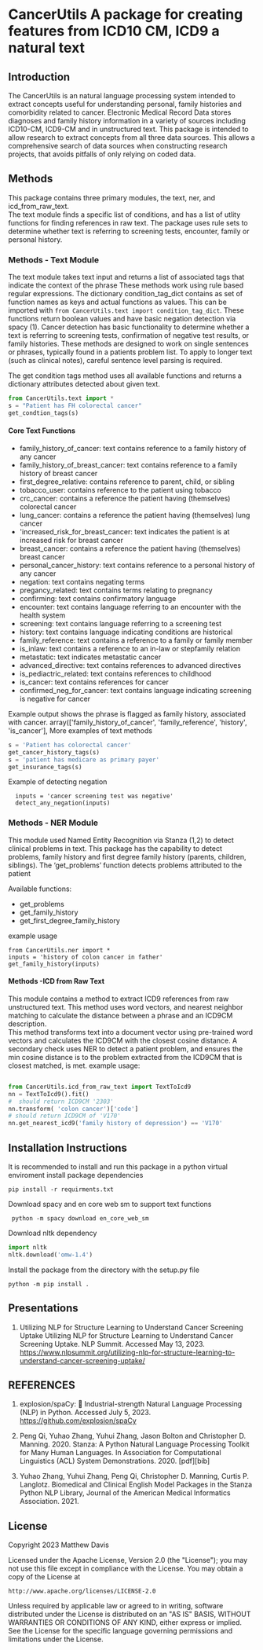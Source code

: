 # CancerUtils A package for creating features from ICD10 CM, ICD9 a natural text 

## Introduction 
The CancerUtils is an natural language processing system intended to extract concepts useful for understanding 
personal, family histories and comorbidity related to cancer.  Electronic Medical Record Data stores diagnoses and
family history information in a variety of sources including ICD10-CM, ICD9-CM and in unstructured text.  This package
is intended to allow research to extract concepts from all three data sources. This allows a 
comprehensive search of data sources when constructing research projects, that avoids pitfalls of only relying on coded
data. 
## Methods 
This package contains three primary modules, the text, ner, and icd_from_raw_text.  
The text module finds a specific list of conditions, and has a list of utlity functions for finding references in raw text.
The package uses rule sets to determine whether text is referring to screening tests, encounter, family or personal history.

### Methods - Text Module
The text module takes text input and returns a list of associated tags that indicate the context of the phrase
These methods work using rule based regular expressions.  The dictionary condition_tag_dict  contains as set of function names as keys and actual functions as values.  This can be imported with ```from CancerUtils.text import condition_tag_dict```.  These functions return boolean values
and have basic negation detection via spacy (1).  Cancer detection has basic functionality to determine whether a text is referring to screening tests, confirmation of negative test results, or family histories. These methods are designed to work on single sentences or phrases, typically
found in a patients problem list.  To apply to longer text (such as clinical notes), careful sentence level parsing is required. 

The get condition tags method uses all available functions and returns a dictionary attributes detected about given text.
```python
from CancerUtils.text import *
s = "Patient has FH colorectal cancer"
get_condtion_tags(s)
```

#### Core  Text Functions 
+ family_history_of_cancer: text contains reference to a family history of any cancer 
+ family_history_of_breast_cancer:   text contains reference to a family history of breast cancer 
+ first_degree_relative: contains reference to parent, child, or sibling
+ tobacco_user: contains reference to the patient using tobacco
+ crc_cancer: contains a reference the patient having (themselves) colorectal cancer
+ lung_cancer:  contains a reference the patient having (themselves) lung cancer
+ 'increased_risk_for_breast_cancer: text indicates the patient is at increased risk for breast cancer  
+ breast_cancer:  contains a reference the patient having (themselves) breast cancer
+ personal_cancer_history:  text contains reference to a personal history of any cancer 
+ negation: text contains  negating terms
+ pregancy_related: text contains terms relating to pregnancy
+ confirming: text contains confirmatory language
+ encounter: text contains language referring to an encounter with the health system
+ screening: text contains language referring  to a screening test
+ history: text contains language indicating conditions are historical
+ family_reference: text contains a reference to a family or family member 
+ is_inlaw: text contains a reference to an in-law or stepfamily relation  
+ metastatic: text indicates metastatic cancer 
+ advanced_directive: text contains references to advanced directives
+ is_pediactric_related: text contains references to childhood
+ is_cancer: text contains references for cancer 
+ confirmed_neg_for_cancer: text contains language indicating screening is negative for cancer

Example output shows the phrase is flagged as family history, associated with cancer. 
array(['family_history_of_cancer', 'family_reference', 'history',
       'is_cancer'],
More examples of text methods 
```python
s = 'Patient has colorectal cancer'
get_cancer_history_tags(s)
s = 'patient has medicare as primary payer'
get_insurance_tags(s)
```
Example of detecting negation
```python3
  inputs = 'cancer screening test was negative'
  detect_any_negation(inputs)
  ```


### Methods - NER Module 
This module used Named Entity Recognition via Stanza (1,2) to detect clinical problems in text. This package has the capability to 
detect problems, family history and first degree family history (parents, children, siblings). 
The ‘get_problems’ function detects problems attributed to the patient


Available functions:
+ get_problems
+ get_family_history
+ get_first_degree_family_history

example usage 
  ```python3
  from CancerUtils.ner import *
  inputs = 'history of colon cancer in father'
  get_family_history(inputs)
  ```


#### Methods -ICD from Raw Text
This module contains a method to extract ICD9 references from raw unstructured text.  This method uses word vectors, 
and nearest neighbor matching to calculate the distance between a phrase and an ICD9CM description.  
This method transforms text into a document vector using pre-trained word vectors and calculates the ICD9CM with
the closest cosine distance.  A secondary check uses NER to detect a patient problem, and ensures the min cosine distance
is to the problem extracted from the ICD9CM that is closest matched, is met. 
example usage:

```python

from CancerUtils.icd_from_raw_text import TextToIcd9
nn = TextToIcd9().fit()
#  should return ICD9CM '2303'
nn.transform( 'colon cancer')['code']
# should return ICD9CM of 'V170'
nn.get_nearest_icd9('family history of depression') == 'V170'

```


## Installation Instructions
It is recommended to install and run this package in a python virtual enviroment 
install package dependencies
```shel
pip install -r requirments.txt
```

Download spacy and en core web sm to support text functions
```shell
 python -m spacy download en_core_web_sm
```
Download nltk dependency
```python
import nltk
nltk.download('omw-1.4')
```
Install the package from the directory with the setup.py file
```shell
python -m pip install .
```

## Presentations 
1. Utilizing NLP for Structure Learning to Understand Cancer Screening Uptake Utilizing NLP for Structure Learning to Understand Cancer Screening Uptake. NLP Summit. Accessed May 13, 2023. https://www.nlpsummit.org/utilizing-nlp-for-structure-learning-to-understand-cancer-screening-uptake/


## REFERENCES

1. explosion/spaCy: 💫 Industrial-strength Natural Language Processing (NLP) in Python. Accessed July 5, 2023. https://github.com/explosion/spaCy


2. Peng Qi, Yuhao Zhang, Yuhui Zhang, Jason Bolton and Christopher D. Manning. 2020. Stanza: A Python Natural Language Processing Toolkit for Many Human Languages. In Association for Computational Linguistics (ACL) System Demonstrations. 2020. [pdf][bib]


3. Yuhao Zhang, Yuhui Zhang, Peng Qi, Christopher D. Manning, Curtis P. Langlotz. Biomedical and Clinical English Model Packages in the Stanza Python NLP Library, Journal of the American Medical Informatics Association. 2021.



## License


Copyright 2023 Matthew Davis

Licensed under the Apache License, Version 2.0 (the "License");
you may not use this file except in compliance with the License.
You may obtain a copy of the License at

    http://www.apache.org/licenses/LICENSE-2.0

Unless required by applicable law or agreed to in writing, software
distributed under the License is distributed on an "AS IS" BASIS,
WITHOUT WARRANTIES OR CONDITIONS OF ANY KIND, either express or implied.
See the License for the specific language governing permissions and
limitations under the License.
